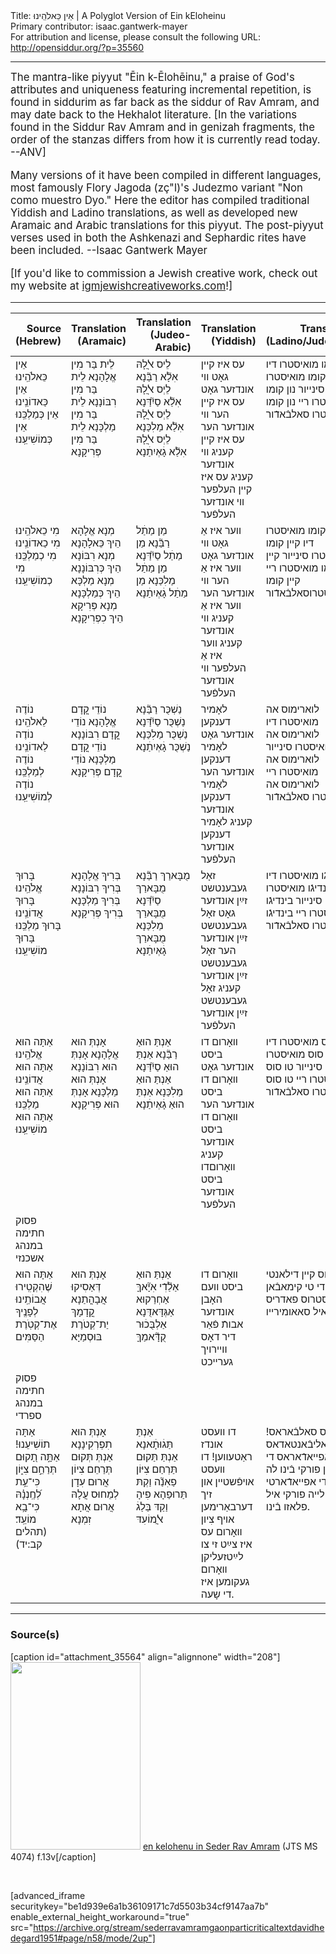 <html>
<head></head>
<body>
Title: אֵין כֵּאלֹהֵֽינוּ | A Polyglot Version of Ein kEloheinu<br />
Primary contributor: isaac.gantwerk-mayer<br />
For attribution and license, please consult the following URL: <a href="http://opensiddur.org/?p=35560">http://opensiddur.org/?p=35560</a>
<p />
<hr />

<div class="english" style="font-size: 1.2em;">
The mantra-like piyyut "Ēin k-Ēlohēinu," a praise of God's attributes and uniqueness featuring incremental repetition, is found in siddurim as far back as the siddur of Rav Amram, and may date back to the Hekhalot literature. [In the variations found in the Siddur Rav Amram and in genizah fragments, the order of the stanzas differs from how it is currently read today. --ANV]

Many versions of it have been compiled in different languages, most famously Flory Jagoda (zç"l)'s Judezmo variant "Non como muestro Dyo." Here the editor has compiled traditional Yiddish and Ladino translations, as well as developed new Aramaic and Arabic translations for this piyyut. The post-piyyut verses used in both the Ashkenazi and Sephardic rites have been included. --Isaac Gantwerk Mayer

[If you'd like to commission a Jewish creative work, check out my website at <a href="http://igmjewishcreativeworks.com">igmjewishcreativeworks.com</a>!]
</div>

<hr />

<table style="width:100%;margin-left: auto;margin-right: auto;" class="draggable">
<thead><tr><th id="x" style="text-align: right;">Source (Hebrew)</th><th style="text-align: right;">Translation (Aramaic)</th><th style="text-align: right;">Translation (Judeo-Arabic)</th><th style="text-align: right;">Translation (Yiddish)</th><th style="text-align: right;">Translation (Ladino/Judezmo)</th><th style="text-align: left;">Translation (English)</th></tr></thead>
<tbody>
<tr><td style="vertical-align:top;">
<div class="liturgy"><span lang="he">
אֵין כֵּאלֹהֵֽינוּ
אֵין כַּאדוֹנֵֽינוּ
אֵין כְּמַלְכֵּֽנוּ
אֵין כְּמוֹשִׁיעֵֽנוּ
</span></div></td>
 
<td style="vertical-align:top;">
<div class="aramaic"><span lang="he">
לֵית בַּר מִין אֱלָהָנָא
לֵית בַּר מִין רִבּוֹנָנָא
לֵית בַּר מִין מַלְכָּנָא
לֵית בַּר מִין פְּרִיקָנָא
</span></div></td>
 
<td style="vertical-align:top;">
<div class="judeo-arabic"><span lang="he">
לֵיס ﭏֲלָהּ אִלָ֘א רַבַּ֘נָא
לֵיְס ﭏֲלָהּ אִלַ֘א סַיִ֘דַּנָא
לֵיְס ﭏֲלָהּ אִלַ֘א מַלִכַּנָא
לֵיְס ﭏֲלָהּ אִלַ֘א גָׄאְיִתַׄנָא
</span></div></td>
 
<td style="vertical-align:top;">
<div class="yiddish"><span lang="he">
עס איז קיין גאָט ווי אונדזער גאָט
עס איז קיין הער ווי אונדזער הער
עס איז קיין קעניג ווי אונדזער קעניג
עס איז קיין העלפער ווי אונדזער העלפֿער
</span></div></td>
 
<td style="vertical-align:top;">
<div class="ladino"><span lang="he">
נון קומו מואיסטרו דיו
נון קומו מואיסטרו סינייור
נון קומו מואיסטרו ריי
נון קומו מואיסטרו סאלבֿאדֿור
</span></div></td>
 
<td style="vertical-align:top;">
<div class="english">
None is like our God!
None is like our Master!
None is like our Ruler!
None is like our Rescuer!
</div></td></tr>


<tr><td style="vertical-align:top;">
<div class="liturgy"><span lang="he">
מִי כֵאלֹהֵֽינוּ
מִי כַאדוֹנֵֽינוּ
מִי כְמַלְכֵּֽנוּ
מִי כְמוֹשִׁיעֵֽנוּ
</span></div></td>
 
<td style="vertical-align:top;">
<div class="aramaic"><span lang="he">
מְנָא אֱלָהָא הֵיךְ כֵּאלָהָנָא
מְנָא רִבּוֹנָא הֵיךְ כְּרִבּוֹנָנָא
מְנָא מַלְכָּא הֵיךְ כְּמַלְכָּנָא
מְנָא פְּרִיקָא הֵיךְ כִפְרִיקָנָא
</span></div></td>
 
<td style="vertical-align:top;">
<div class="judeo-arabic"><span lang="he">
מַן מַתַׄל רַבַּ֘נָא
מַן מַתַׄל סַיִ֘דַּנָא
מַן מַתַׄל מַלִכַּנָא
מַן מַתַׄל גָׄאְיִתַׄנָא
</span></div></td>
 
<td style="vertical-align:top;">
<div class="yiddish"><span lang="he">
ווער איז אַ גאָט ווי אונדזער גאָט
ווער איז אַ הער ווי אונדזער הער
ווער איז אַ קעניג ווי אונדזער קעניג
ווער איז אַ העלפער ווי אונדזער העלפֿער
</span></div></td>
 
<td style="vertical-align:top;">
<div class="ladino"><span lang="he">
קיין קומו מואיסטרו דיו
קיין קומו מואיסטרו סינייור
קיין קומו מואיסטרו ריי
קיין קומו מואיסטרוסאלבֿאדֿור
</span></div></td>
 
<td style="vertical-align:top;">
<div class="english">
Who is like our God?
Who is like our Master?
Who is like our Ruler?
Who is like our Rescuer?
</div></td></tr>


<tr><td style="vertical-align:top;">
<div class="liturgy"><span lang="he">
נוֹדֶה לֵאלֹהֵֽינוּ
נוֹדֶה לַאדוֹנֵֽינוּ
נוֹדֶה לְמַלְכֵּֽנוּ
נוֹדֶה לְמוֹשִׁיעֵֽנוּ
</span></div></td>
 
<td style="vertical-align:top;">
<div class="aramaic"><span lang="he">
נוֹדֵי קֳדָם אֱלָהָנָא
נוֹדֵי קֳדָם רִבּוֹנָנָא
נוֹדֵי קֳדָם מַלְכָּנָא
נוֹדֵי קֳדָם פְּרִיקָנָא
</span></div></td>
 
<td style="vertical-align:top;">
<div class="judeo-arabic"><span lang="he">
נַשְׁכֻּר רַבַּ֘נָא
נַשְׁכֻּר סַיִ֘דַּנָא
נַשְׁכֻּר מַלִכַּנָא
נַשְׁכֻּר גָׄאְיִתַׄנָא
</span></div></td>
 
<td style="vertical-align:top;">
<div class="yiddish"><span lang="he">
לאָמיר דענקען אונדזער גאָט
לאָמיר דענקען אונדזער הער
לאָמיר דענקען אונדזער קעניג
לאָמיר דענקען אונדזער העלפֿער
</span></div></td>
 
<td style="vertical-align:top;">
<div class="ladino"><span lang="he">
לוארימוס אה מואיסטרו דיו
לוארימוס אה מואיסטרו סינייור
לוארימוס אה מואיסטרו ריי
לוארימוס אה מואיסטרו סאלבֿאדֿור
</span></div></td>
 
<td style="vertical-align:top;">
<div class="english">
Let us thank our God!
Let us thank our Master!
Let us thank our Ruler!
Let us thank our Rescuer!
</div></td></tr>


<tr><td style="vertical-align:top;">
<div class="liturgy"><span lang="he">
בָּרוּךְ אֱלֹהֵֽינוּ
בָּרוּךְ אֲדוֹנֵֽינוּ
בָּרוּךְ מַלְכֵּֽנוּ
בָּרוּךְ מוֹשִׁיעֵֽנוּ
</span></div></td>
 
<td style="vertical-align:top;">
<div class="aramaic"><span lang="he">
בְּרִיךְ אֱלָהָנָא
בְּרִיךְ רִבּוֹנָנָא
בְּרִיךְ מַלְכָּנָא
בְּרִיךְ פְּרִיקָנָא
</span></div></td>
 
<td style="vertical-align:top;">
<div class="judeo-arabic"><span lang="he">
מֻבָּארַךּ רַבַּ֘נָא
מֻבָּארַךּ סַיִ֘דַּנָא
מֻבָּארַךּ מַלִכַּנָא
מֻבָּארַךּ גָׄאְיִתַׄנָא
</span></div></td>
 
<td style="vertical-align:top;">
<div class="yiddish"><span lang="he">
זאָל געבענטשט זײַן אונדזער גאָט
זאָל געבענטשט זײַן אונדזער הער
זאָל געבענטשט זײַן אונדזער קעניג
זאָל געבענטשט זײַן אונדזער העלפֿער
</span></div></td>
 
<td style="vertical-align:top;">
<div class="ladino"><span lang="he">
בינדיגֿו מואיסטרו דיו
בינדיגֿו מואיסטרו סינייור
בינדיגֿו מואיסטרו ריי
בינדיגֿו מואיסטרו סאלבֿאדֿור
</span></div></td>
 
<td style="vertical-align:top;">
<div class="english">
Blessed be our God!
Blessed be our Master!
Blessed be our Ruler!
Blessed be our Rescuer!
</div></td></tr>


<tr><td style="vertical-align:top;">
<div class="liturgy"><span lang="he">
אַתָּה הוּא אֱלֹהֵֽינוּ
אַתָּה הוּא אֲדוֹנֵֽינוּ
אַתָּה הוּא מַלְכֵּֽנוּ
אַתָּה הוּא מוֹשִׁיעֵֽנוּ
</span></div></td>
 
<td style="vertical-align:top;">
<div class="aramaic"><span lang="he">
אָנְתְּ הוּא אֱלָהָנָא
אָנְתְּ הוּא רִבּוֹנָנָא
אָנְתְּ הוּא מַלְכָּנָא
אָנְתְּ הוּא פְּרִיקָנָא
</span></div></td>
 
<td style="vertical-align:top;">
<div class="judeo-arabic"><span lang="he">
אַנְתַּ הוּאַ רַבַּ֘נָא
אַנְתַּ הוּאַ סַיִ֘דַּנָא
אַנְתַּ הוּאַ מַלִכַּנָא
אַנְתַּ הוּאַ גָׄאְיִתַׄנָא
</span></div></td>
 
<td style="vertical-align:top;">
<div class="yiddish"><span lang="he">
װאָרום דו ביסט אונדזער גאָט
װאָרום דו ביסט אונדזער הער
װאָרום דו ביסט אונדזער קעניג
װאָרוםדו ביסט אונדזער העלפֿער
</span></div></td>
 
<td style="vertical-align:top;">
<div class="ladino"><span lang="he">
טו סוס מואיסטרו דיו
טו סוס מואיסטרו סינייור
טו סוס מואיסטרו ריי
טו סוס מואיסטרו סאלבֿאדֿור
</span></div></td>
 
<td style="vertical-align:top;">
<div class="english">
You are our God!
You are our Master!
You are our Ruler!
You are our Rescuer!
</div></td></tr>


<tr><td style="vertical-align:top;">
<div class="liturgy"><span lang="he">
<span class="instruction">פסוק חתימה במנהג אשכנזי</span>
</span></div></td>
 
<td style="vertical-align:top;">
<div class="aramaic"><span lang="he">

</span></div></td>
 
<td style="vertical-align:top;">
<div class="judeo-arabic"><span lang="he">

</span></div></td>
 
<td style="vertical-align:top;">
<div class="yiddish"><span lang="he">

</span></div></td>
 
<td style="vertical-align:top;">
<div class="ladino"><span lang="he">

</span></div></td>
 
<td style="vertical-align:top;">
<div class="english">
<span class="instruction">Concluding verse in the Ashkenazi rite.</span>
</div></td></tr>


<tr><td style="vertical-align:top;">
<div class="liturgy"><span lang="he">
אַתָּה הוּא שֶׁהִקְטִֽירוּ אֲבוֹתֵֽינוּ
לְפָנֶֽיךָ אֶת־קְטֹֽרֶת הַסַּמִּים
</span></div></td>
 
<td style="vertical-align:top;">
<div class="aramaic"><span lang="he">
אָנְתְּ הוּא דְּאַסִיקוּ אֲבָהֳתַנָא 
קֳדָמָךְ יַת־קְטֹרֶת בּוּסְמַיָּא
</span></div></td>
 
<td style="vertical-align:top;">
<div class="judeo-arabic"><span lang="he">
אַנְתַּ הוּאַ אַלַ֘דִֿי אִיָ֘אךָּ אַחְרַקוּא
אַגְּדָּאדֻּנָא אַלְבֻּכׄוּר קֻדָּ֘אמַךָּ
</span></div></td>
 
<td style="vertical-align:top;">
<div class="yiddish"><span lang="he">
װאָרום דו ביסט וועם האָבן אונדזער אבותֿ  
פֿאַר דיר דאָס וויירויך גערייכט
</span></div></td>
 
<td style="vertical-align:top;">
<div class="ladino"><span lang="he">
טו סוס קיין דילאנטי די טי קימאבֿאן
מואיסטרוס פאדריס איל סאאומירייו
</span></div></td>
 
<td style="vertical-align:top;">
<div class="english">
You are the one to whom
our ancestors burned incense.
</div></td></tr>


<tr><td style="vertical-align:top;">
<div class="liturgy"><span lang="he">
<span class="instruction">פסוק חתימה במנהג ספרדי</span>
</span></div></td>
 
<td style="vertical-align:top;">
<div class="aramaic"><span lang="he">

</span></div></td>
 
<td style="vertical-align:top;">
<div class="judeo-arabic"><span lang="he">

</span></div></td>
 
<td style="vertical-align:top;">
<div class="yiddish"><span lang="he">

</span></div></td>
 
<td style="vertical-align:top;">
<div class="ladino"><span lang="he">

</span></div></td>
 
<td style="vertical-align:top;">
<div class="english">
<span class="instruction">Concluding verse in the Sepharadi rite.</span>
</div></td></tr>


<tr><td style="vertical-align:top;">
<div class="liturgy"><span lang="he">
אַתָּה תוֹשִׁיעֵנוּ!
אַתָּ֣ה תָ֭קוּם תְּרַחֵ֣ם צִיּ֑וֹן
כִּי־עֵ֥ת לְ֝חֶֽנְנָ֗הּ 
כִּי־בָ֥א מוֹעֵֽד׃ <span class="citation">(תהלים קב:יד)</span>
</span></div></td>
 
<td style="vertical-align:top;">
<div class="aramaic"><span lang="he">
אָנְתְּ הוּא תִפְרְקִינָנָא
אַנְתְּ תְּקוּם תְּרַחֵם צִיוֹן 
אֲרוּם עִדָן לְמֵחוּס עֲלָהּ
אֲרוּם אֲתָא זִמְנָא
</span></div></td>
 
<td style="vertical-align:top;">
<div class="judeo-arabic"><span lang="he">
אַנְתַּ תַּגׄוּתָׄאנָא
אַנְתַּ תַּקוּם תַּרְחַם צִיּוֹן
פַאִנַ֘ה וַקְתּ תַּרוּפַהָא פִיהָ
וַקַדּ בַּלַגׄ ﭏֲמוֹעִדּ
</span></div></td>
 
<td style="vertical-align:top;">
<div class="yiddish"><span lang="he">
דו וועסט אונדז ראַטעווען!
דו װעסט אױפֿשטײן און זיך דערבאַרימען אױף צִיון
װאָרום עס איז צײַט זי צו לײַטזעליקן
װאָרום געקומען איז די שָעה.
</span></div></td>
 
<td style="vertical-align:top;">
<div class="ladino"><span lang="he">
טו מוס סאלבֿאראס!
טו טי אליבֿאנטאדאס אי טי אפייאדֿאראס די ציון
פורקי בֿינו לה אורה די אפייאדֿארטי די אילייה
פורקי איל פלאזו בֿינו.
</span></div></td>
 
<td style="vertical-align:top;">
<div class="english">
You will rescue us!
You will arise and have mercy on Zion
For it is time to grace it
For the season has come! <span class="citation">(Psalms 102:14)</span>
</div></td></tr>
</tbody></table>

<hr />


<h3>Source(s)</h3>

[caption id="attachment_35564" align="alignnone" width="208"]<a href="https://opensiddur.org/wp-content/uploads/2021/02/en-kelohenu-in-Seder-Rav-Amram-JTS-MS-4074-f.13v.png" rel="lightbox"><img src="https://opensiddur.org/wp-content/uploads/2021/02/en-kelohenu-in-Seder-Rav-Amram-JTS-MS-4074-f.13v-208x300.png" alt="" width="208" height="300" class="size-medium wp-image-35564" /></a> <a href="https://digitalcollections.jtsa.edu/islandora/object/jts:236961#page/34/mode/1up">en kelohenu in Seder Rav Amram</a> (JTS MS 4074) f.13v[/caption]

&nbsp;

[advanced_iframe securitykey="be1d939e6a1b36109171c7d5503b34cf9147aa7b" enable_external_height_workaround="true" src="https://archive.org/stream/sederravamramgaonparticriticaltextdavidhedegard1951#page/n58/mode/2up"]

&nbsp;


</body>
</html>